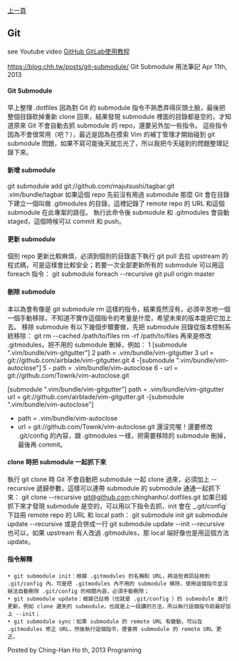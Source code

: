 [上一頁](/blog/)

## Git

see Youtube video
[GitHub GitLab使用教程](https://www.youtube.com/watch?v=usgghEA_BEk&list=PL5eFspCU9xDe4Gz0LotCdRg5V68AD3icH&index=1)

https://blog.chh.tw/posts/git-submodule/
Git Submodule 用法筆記
Apr 11th, 2013 

#### Git Submodule
早上整理 .dotfiles 因為對 Git 的 submodule 指令不熟悉弄得灰頭土臉，最後把整個目錄砍掉重新 clone 回來，結果發現 submodule 裡面的目錄都是空的，才知道原來 Git 不會自動去抓 submodule 的 repo，還要另外加一些指令。
這些指令因為不會很常用（吧？），最近是因為在摸索 Vim 的補丁管理才開始碰到 git submodule 問題，如果不寫可能後天就忘光了，所以我把今天碰到的問題整理記錄下來。

#### 新增 submodule
git submodule add git://github.com/majutsushi/tagbar.git .vim/bundle/tagbar
如果這個 repo 先前沒有用過 submodule 那麼 Git 會在目錄下建立一個叫做 .gitmodules 的目錄，這裡記錄了 remote repo 的 URL 和這個 submodule 在此專案的路徑。
執行此命令後 submodule 和 .gitmodules 會自動 staged，這個時候可以 commit 和 push。

#### 更新 submodule
個別 repo 更新比較麻煩，必須到個別的目錄底下執行 git pull 去拉 upstream 的程式碼，可是這樣會比較安全；若要一次全部更新所有的 submodule 可以用這 foreach 指令：
git submodule foreach --recursive git pull origin master

#### 刪除 submodule
本以為會有像是 git submodule rm 這樣的指令，結果竟然沒有，必須辛苦地一個一個手動移除，不知道不實作這個指令的考量是什麼，希望未來的版本能把它加上去。
移除 submodule 有以下幾個步驟要做，先把 submodule 目錄從版本控制系統移除：
git rm --cached /path/to/files
rm -rf /path/to/files
再來是修改 .gitmodules，把不用的 submodule 刪掉，例如：
1  [submodule ".vim/bundle/vim-gitgutter"]
2   path = .vim/bundle/vim-gitgutter
3   url = git://github.com/airblade/vim-gitgutter.git
4 -[submodule ".vim/bundle/vim-autoclose"]
5 -  path = .vim/bundle/vim-autoclose
6 -  url = git://github.com/Townk/vim-autoclose.git

 [submodule ".vim/bundle/vim-gitgutter"]
   path = .vim/bundle/vim-gitgutter
   url = git://github.com/airblade/vim-gitgutter.git
-[submodule ".vim/bundle/vim-autoclose"]
-  path = .vim/bundle/vim-autoclose
-  url = git://github.com/Townk/vim-autoclose.git
還沒完喔！還要修改 .git/config 的內容，跟 .gitmodules 一樣，把需要移除的 submodule 刪掉，最後再 commit。

#### clone 時把 submodule 一起抓下來
執行 git clone 時 Git 不會自動把 submodule 一起 clone 過來，必須加上 --recursive 遞歸參數，這樣可以連帶 submodule 的 submodule 通通一起抓下來：
git clone --recursive git@github.com:chinghanho/.dotfiles.git
如果已經抓下來才發現 submodule 是空的，可以用以下指令去抓，init 會在 _.git/config` 下註冊 remote repo 的 URL 和 local path：
git submodule init
git submodule update --recursive
或是合併成一行 git submodule update --init --recursive 也可以，如果 upstream 有人改過 .gitmodules，那 local 端好像也是用這個方法 update。

#### 指令解釋
    • git submodule init：根據 .gitmodules 的名稱和 URL，將這些資訊註冊到 .git/config 內，可是把 .gitmodules 內不用的 submodule 移除，使用這個指令並沒辦法自動刪除 .git/config 的相關內容，必須手動刪除； 
    • git submodule update：根據已註冊（也就是 .git/config ）的 submodule 進行更新，例如 clone 遺失的 submodule，也就是上一段講的方法，所以執行這個指令前最好加上 --init； 
    • git submodule sync：如果 submodule 的 remote URL 有變動，可以在 .gitmodules 修正 URL，然後執行這個指令，便會將 submodule 的 remote URL 更正。 
Posted by Ching-Han Ho th, 2013 Programing 



